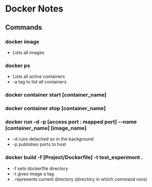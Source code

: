 # Docker Notes

## Commands

### docker image
- Lists all images

### docker ps
- Lists all active containers
- -a tag to list all containers

### docker container start [container_name]

### docker container stop [container_name]

### docker run -d -p [access port : mapped port] --name [container_name] [image_name]
- -d runs detached so in the background
- -p publishes ports to host

### docker build -f [Project/Dockerfile] -t test_experiment .
- -f sets dockerfile directory
- -t gives image a tag
- . represents current directory (directory in which command runs)

